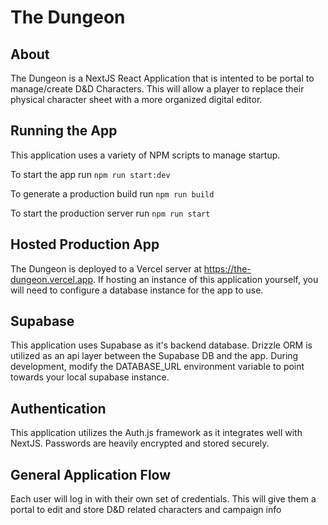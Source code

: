 # The Dungeon

## About

The Dungeon is a NextJS React Application that is intented to be portal to manage/create D&D Characters. This will allow a player to replace their physical character sheet with a more organized digital editor.

## Running the App

This application uses a variety of NPM scripts to manage startup.

To start the app run `npm run start:dev`

To generate a production build run `npm run build`

To start the production server run `npm run start`

## Hosted Production App

The Dungeon is deployed to a Vercel server at https://the-dungeon.vercel.app. If hosting an instance of this application yourself, you will need to configure a database instance for the app to use. 

## Supabase

This application uses Supabase as it's backend database. Drizzle ORM is utilized as an api layer between the Supabase DB and the app. During development, modify the DATABASE_URL environment variable to point towards your local supabase instance. 

## Authentication
This application utilizes the Auth.js framework as it integrates well with NextJS. Passwords are heavily encrypted and stored securely.

## General Application Flow

Each user will log in with their own set of credentials. This will give them a portal to edit and store D&D related characters and campaign info

